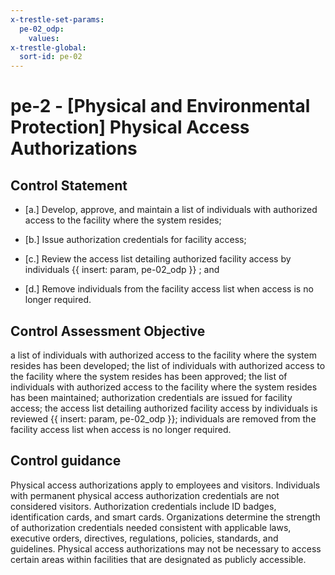 ```yaml
---
x-trestle-set-params:
  pe-02_odp:
    values:
x-trestle-global:
  sort-id: pe-02
---
```


# pe-2 - \[Physical and Environmental Protection\] Physical Access Authorizations

## Control Statement

- \[a.\] Develop, approve, and maintain a list of individuals with authorized access to the facility where the system resides;

- \[b.\] Issue authorization credentials for facility access;

- \[c.\] Review the access list detailing authorized facility access by individuals {{ insert: param, pe-02_odp }} ; and

- \[d.\] Remove individuals from the facility access list when access is no longer required.

## Control Assessment Objective

a list of individuals with authorized access to the facility where the system resides has been developed;
the list of individuals with authorized access to the facility where the system resides has been approved;
the list of individuals with authorized access to the facility where the system resides has been maintained;
authorization credentials are issued for facility access;
the access list detailing authorized facility access by individuals is reviewed {{ insert: param, pe-02_odp }};
individuals are removed from the facility access list when access is no longer required.

## Control guidance

Physical access authorizations apply to employees and visitors. Individuals with permanent physical access authorization credentials are not considered visitors. Authorization credentials include ID badges, identification cards, and smart cards. Organizations determine the strength of authorization credentials needed consistent with applicable laws, executive orders, directives, regulations, policies, standards, and guidelines. Physical access authorizations may not be necessary to access certain areas within facilities that are designated as publicly accessible.
